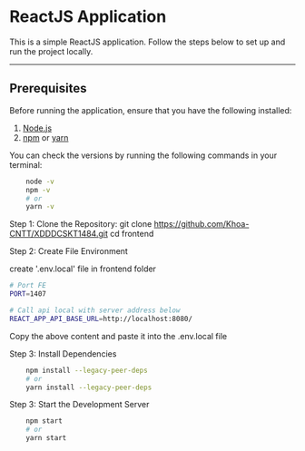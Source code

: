 # ReactJS Application

This is a simple ReactJS application. Follow the steps below to set up and run the project locally.

---

## Prerequisites

Before running the application, ensure that you have the following installed:

1. [Node.js](https://nodejs.org/)
2. [npm](https://www.npmjs.com/) or [yarn](https://yarnpkg.com/)

You can check the versions by running the following commands in your terminal:

```bash
    node -v
    npm -v
    # or
    yarn -v
```

Step 1: Clone the Repository:
git clone https://github.com/Khoa-CNTT/XDDDCSKT1484.git
cd frontend

Step 2: Create File Environment

create '.env.local' file in frontend folder

```bash
# Port FE
PORT=1407

# Call api local with server address below
REACT_APP_API_BASE_URL=http://localhost:8080/
```

Copy the above content and paste it into the .env.local file

Step 3: Install Dependencies

```bash
    npm install --legacy-peer-deps
    # or
    yarn install --legacy-peer-deps
```

Step 3: Start the Development Server

```bash
    npm start
    # or
    yarn start
```
